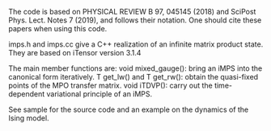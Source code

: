The code is based on PHYSICAL REVIEW B 97, 045145 (2018)
and SciPost Phys. Lect. Notes 7 (2019), and follows their
notation. One should cite these papers when using this code. 

imps.h and imps.cc give a C++ realization of an infinite matrix product state.  
They are based on iTensor version 3.1.4

The main member functions are: 
void mixed_gauge(): bring an iMPS into the canonical form iteratively.
T get_lw() and T get_rw(): obtain the quasi-fixed points of the MPO transfer matrix.
void iTDVP(): carry out the time-dependent variational principle of an iMPS.

See sample for the source code and an example on the dynamics of the Ising model.
